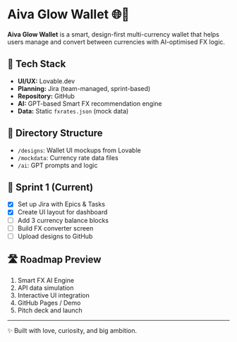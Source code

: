 # Aiva Glow Wallet 🌐💱

**Aiva Glow Wallet** is a smart, design-first multi-currency wallet that helps users manage and convert between currencies with AI-optimised FX logic.

## 🔧 Tech Stack
- **UI/UX:** Lovable.dev
- **Planning:** Jira (team-managed, sprint-based)
- **Repository:** GitHub
- **AI:** GPT-based Smart FX recommendation engine
- **Data:** Static `fxrates.json` (mock data)

## 📁 Directory Structure
- `/designs`: Wallet UI mockups from Lovable
- `/mockdata`: Currency rate data files
- `/ai`: GPT prompts and logic

## 🏁 Sprint 1 (Current)
- [x] Set up Jira with Epics & Tasks
- [x] Create UI layout for dashboard
- [ ] Add 3 currency balance blocks
- [ ] Build FX converter screen
- [ ] Upload designs to GitHub

## 🛣 Roadmap Preview
1. Smart FX AI Engine
2. API data simulation
3. Interactive UI integration
4. GitHub Pages / Demo
5. Pitch deck and launch

---

✨ Built with love, curiosity, and big ambition.
